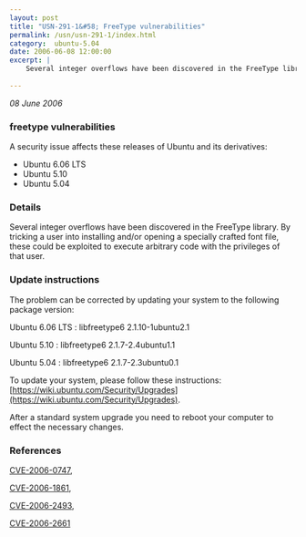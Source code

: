 ```yaml
---
layout: post
title: "USN-291-1&#58; FreeType vulnerabilities"
permalink: /usn/usn-291-1/index.html
category:  ubuntu-5.04
date: 2006-06-08 12:00:00
excerpt: |
    Several integer overflows have been discovered in the FreeType library. By tricking a user into installing and/or opening a specially crafted font file, these could be exploited to execute arbitrary code with the privileges of that user.
    
--- 
```

 
 

*08 June 2006*

### freetype vulnerabilities

A security issue affects these releases of Ubuntu and its derivatives:

* Ubuntu 6.06 LTS
* Ubuntu 5.10
* Ubuntu 5.04

### Details

Several integer overflows have been discovered in the FreeType library. By tricking a user into installing and/or opening a specially crafted font file, these could be exploited to execute arbitrary code with the privileges of that user.

### Update instructions

The problem can be corrected by updating your system to the following package version:

Ubuntu 6.06 LTS
 : libfreetype6 <span>2.1.10-1ubuntu2.1</span>

Ubuntu 5.10
 : libfreetype6 <span>2.1.7-2.4ubuntu1.1</span>

Ubuntu 5.04
 : libfreetype6 <span>2.1.7-2.3ubuntu0.1</span>

To update your system, please follow these instructions: [https://wiki.ubuntu.com/Security/Upgrades](https://wiki.ubuntu.com/Security/Upgrades).

After a standard system upgrade you need to reboot your computer to effect the necessary changes.

### References

 
 [CVE-2006-0747](http://people.ubuntu.com/~ubuntu-security/cve/CVE-2006-0747), 

 [CVE-2006-1861](http://people.ubuntu.com/~ubuntu-security/cve/CVE-2006-1861), 

 [CVE-2006-2493](http://people.ubuntu.com/~ubuntu-security/cve/CVE-2006-2493), 

 [CVE-2006-2661](http://people.ubuntu.com/~ubuntu-security/cve/CVE-2006-2661)
 

